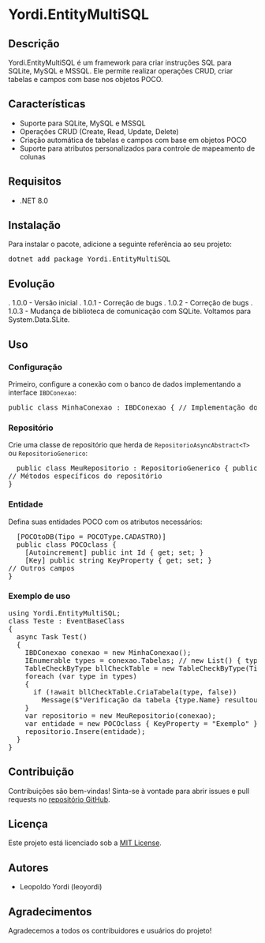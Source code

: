 # Yordi.EntityMultiSQL

## Descrição

Yordi.EntityMultiSQL é um framework para criar instruções SQL para SQLite, MySQL e MSSQL. Ele permite realizar operações CRUD, criar tabelas e campos com base nos objetos POCO.

## Características

- Suporte para SQLite, MySQL e MSSQL
- Operações CRUD (Create, Read, Update, Delete)
- Criação automática de tabelas e campos com base em objetos POCO
- Suporte para atributos personalizados para controle de mapeamento de colunas

## Requisitos

- .NET 8.0

## Instalação

Para instalar o pacote, adicione a seguinte referência ao seu projeto:
<pre>dotnet add package Yordi.EntityMultiSQL</pre>

## Evolução
. 1.0.0 - Versão inicial
. 1.0.1 - Correção de bugs
. 1.0.2 - Correção de bugs
. 1.0.3 - Mudança de biblioteca de comunicação com SQLite. Voltamos para System.Data.SLite.

## Uso

### Configuração

Primeiro, configure a conexão com o banco de dados implementando a interface `IBDConexao`:
<pre>public class MinhaConexao : IBDConexao { // Implementação dos métodos e propriedades da interface IBDConexao }</pre>


### Repositório

Crie uma classe de repositório que herda de `RepositorioAsyncAbstract<T>` ou `RepositorioGenerico`:
<pre>
  public class MeuRepositorio : RepositorioGenerico<POCOclass> { public MeuRepositorio(IBDConexao bd) : base(bd) { }
// Métodos específicos do repositório
}
</pre>


### Entidade

Defina suas entidades POCO com os atributos necessários:
<pre>
  [POCOtoDB(Tipo = POCOType.CADASTRO)]
  public class POCOclass {
    [Autoincrement] public int Id { get; set; }
    [Key] public string KeyProperty { get; set; }
// Outros campos
}
</pre>

### Exemplo de uso
<pre>
using Yordi.EntityMultiSQL;  
class Teste : EventBaseClass
{
  async Task Test()
  {
    IBDConexao conexao = new MinhaConexao();
    IEnumerable<Type> types = conexao.Tabelas; // new List<Type>() { typeof(POCOclass)}
    TableCheckByType bllCheckTable = new TableCheckByType(TipoDB, conexao);
    foreach (var type in types)
    {
      if (!await bllCheckTable.CriaTabela(type, false))
        Message($"Verificação da tabela {type.Name} resultou em erro");
    }
    var repositorio = new MeuRepositorio(conexao);
    var entidade = new POCOclass { KeyProperty = "Exemplo" }; 
    repositorio.Insere(entidade);
  }
}
</pre>


## Contribuição

Contribuições são bem-vindas! Sinta-se à vontade para abrir issues e pull requests no [repositório GitHub](https://github.com/leoyordi/Yordi.Entity).

## Licença

Este projeto está licenciado sob a [MIT License](LICENSE).

## Autores

- Leopoldo Yordi (leoyordi)

## Agradecimentos

Agradecemos a todos os contribuidores e usuários do projeto!
